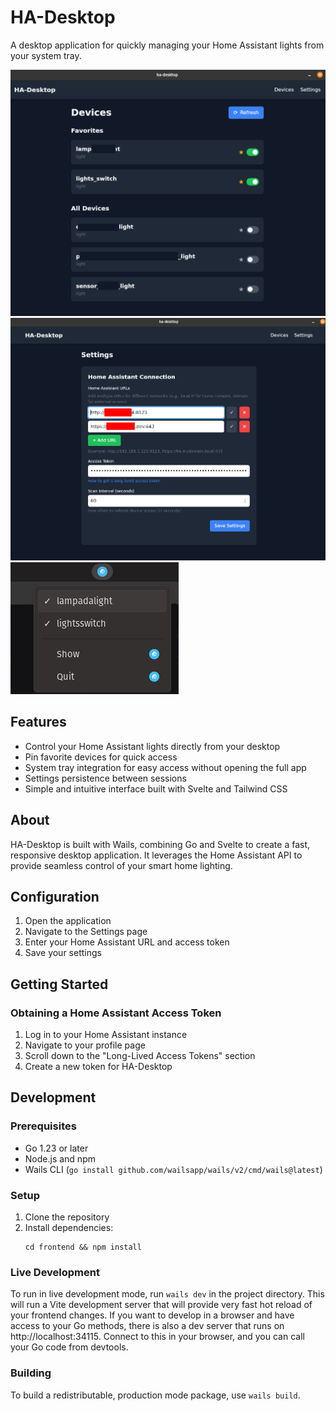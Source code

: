 # HA-Desktop

A desktop application for quickly managing your Home Assistant lights from your system tray.

![Desktop Main Page](docs/desktop-1.png)
![Settings Page](docs/desktop-2.png)
![System Tray Integration](docs/systray.png)

## Features

- Control your Home Assistant lights directly from your desktop
- Pin favorite devices for quick access
- System tray integration for easy access without opening the full app
- Settings persistence between sessions
- Simple and intuitive interface built with Svelte and Tailwind CSS

## About

HA-Desktop is built with Wails, combining Go and Svelte to create a fast, responsive desktop application. It leverages the Home Assistant API to provide seamless control of your smart home lighting.

## Configuration

1. Open the application
2. Navigate to the Settings page
3. Enter your Home Assistant URL and access token
4. Save your settings

## Getting Started

### Obtaining a Home Assistant Access Token

1. Log in to your Home Assistant instance
2. Navigate to your profile page
3. Scroll down to the "Long-Lived Access Tokens" section
4. Create a new token for HA-Desktop

## Development

### Prerequisites

- Go 1.23 or later
- Node.js and npm
- Wails CLI (`go install github.com/wailsapp/wails/v2/cmd/wails@latest`)

### Setup

1. Clone the repository
2. Install dependencies:
   ```
   cd frontend && npm install
   ```

### Live Development

To run in live development mode, run `wails dev` in the project directory. This will run a Vite development
server that will provide very fast hot reload of your frontend changes. If you want to develop in a browser
and have access to your Go methods, there is also a dev server that runs on http://localhost:34115. Connect
to this in your browser, and you can call your Go code from devtools.

### Building

To build a redistributable, production mode package, use `wails build`.


